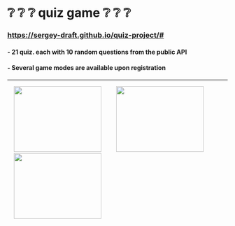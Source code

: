 # :grey_question: :grey_question: :grey_question:  quiz game :grey_question: :grey_question: :grey_question:
###      https://sergey-draft.github.io/quiz-project/#
#### - 21 quiz. each with 10 random questions from the public API
#### - Several game modes are available upon registration
---
<div>
<img src='https://user-images.githubusercontent.com/76526621/134314895-3e8f8592-b4ff-4b92-a085-856551d380fa.png' height = 150 width=200 hspace=15>
<img src = 'https://user-images.githubusercontent.com/76526621/134314976-e2f9404d-e954-4166-a3c4-a41467549d67.png' height = 150 width=200 hspace=15>
<img src = 'https://user-images.githubusercontent.com/76526621/134314990-dec33633-63b3-40f1-b7de-af507ca96cc3.png' height = 150 width=200 hspace=15>
</div>
